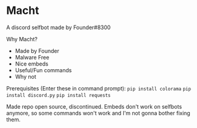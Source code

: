 # Macht
A discord selfbot made by Founder#8300

Why Macht?
* Made by Founder
* Malware Free
* Nice embeds
* Useful/Fun commands
* Why not

Prerequisites (Enter these in command prompt):
`pip install colorama`
`pip install discord.py`
`pip install requests`

Made repo open source, discontinued.
Embeds don't work on selfbots anymore, so some commands won't work and I'm not gonna bother fixing them.

